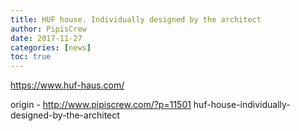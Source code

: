 ```yaml
---
title: HUF house. Individually designed by the architect
author: PipisCrew
date: 2017-11-27
categories: [news]
toc: true
---
```


https://www.huf-haus.com/

origin - http://www.pipiscrew.com/?p=11501 huf-house-individually-designed-by-the-architect